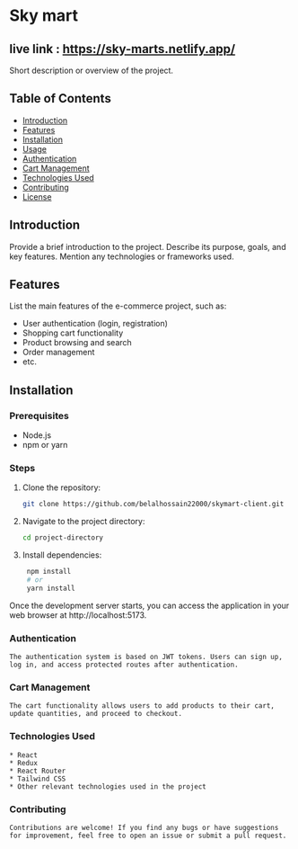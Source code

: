 # Sky mart

## live link : https://sky-marts.netlify.app/

Short description or overview of the project.

## Table of Contents

- [Introduction](#introduction)
- [Features](#features)
- [Installation](#installation)
- [Usage](#usage)
- [Authentication](#authentication)
- [Cart Management](#cart-management)
- [Technologies Used](#technologies-used)
- [Contributing](#contributing)
- [License](#license)

## Introduction

Provide a brief introduction to the project. Describe its purpose, goals, and key features. Mention any technologies or frameworks used.

## Features

List the main features of the e-commerce project, such as:
- User authentication (login, registration)
- Shopping cart functionality
- Product browsing and search
- Order management
- etc.

## Installation

### Prerequisites
- Node.js
- npm or yarn

### Steps

1. Clone the repository:
   ```bash
   git clone https://github.com/belalhossain22000/skymart-client.git

2. Navigate to the project directory:
   ```bash
   cd project-directory

3. Install dependencies:
   ```bash
    npm install
    # or
    yarn install
Once the development server starts, you can access the application in your web browser at http://localhost:5173.

### Authentication
    The authentication system is based on JWT tokens. Users can sign up, log in, and access protected routes after authentication.

### Cart Management
    The cart functionality allows users to add products to their cart, update quantities, and proceed to checkout.

### Technologies Used
    * React
    * Redux
    * React Router
    * Tailwind CSS
    * Other relevant technologies used in the project      
### Contributing
    Contributions are welcome! If you find any bugs or have suggestions for improvement, feel free to open an issue or submit a pull request.

      
